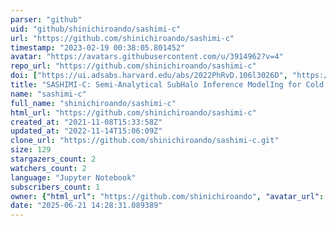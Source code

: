 ```yaml
---
parser: "github"
uid: "github/shinichiroando/sashimi-c"
url: "https://github.com/shinichiroando/sashimi-c"
timestamp: "2023-02-19 00:38:05.801452"
avatar: "https://avatars.githubusercontent.com/u/3914962?v=4"
repo_url: "https://github.com/shinichiroando/sashimi-c"
doi: ["https://ui.adsabs.harvard.edu/abs/2022PhRvD.106l3026D", "https://ui.adsabs.harvard.edu/abs/2023ascl.soft02013A/abstract"]
title: "SASHIMI-C: Semi-Analytical SubHalo Inference ModelIng for Cold Dark Matter"
name: "sashimi-c"
full_name: "shinichiroando/sashimi-c"
html_url: "https://github.com/shinichiroando/sashimi-c"
created_at: "2021-11-08T15:33:58Z"
updated_at: "2022-11-14T15:06:09Z"
clone_url: "https://github.com/shinichiroando/sashimi-c.git"
size: 129
stargazers_count: 2
watchers_count: 2
language: "Jupyter Notebook"
subscribers_count: 1
owner: {"html_url": "https://github.com/shinichiroando", "avatar_url": "https://avatars.githubusercontent.com/u/3914962?v=4", "login": "shinichiroando", "type": "User"}
date: "2025-06-21 14:28:31.089389"
---
```

